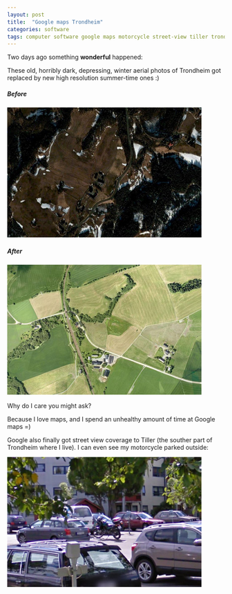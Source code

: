 ```yaml
---
layout: post
title:  "Google maps Trondheim"
categories: software 
tags: computer software google maps motorcycle street-view tiller trondheim waybackmachine 
---
```

Two days ago something **wonderful** happened:

These old, horribly dark, depressing, winter aerial photos of Trondheim got replaced by new high resolution summer-time ones :)

##### Before
![google maps before](/images/2011-trondheim-map-1.jpg)

##### After
![google maps after](/images/2011-trondheim-map-2.jpg)

Why do I care you might ask?

Because I love maps, and I spend an unhealthy amount of time at Google maps =)

Google also finally got street view coverage to Tiller (the souther part of Trondheim where I live). I can even see my motorcycle parked outside:

![yamaha tenere google maps streetview](/images/2011-trondheim-map-streetview.jpg)
